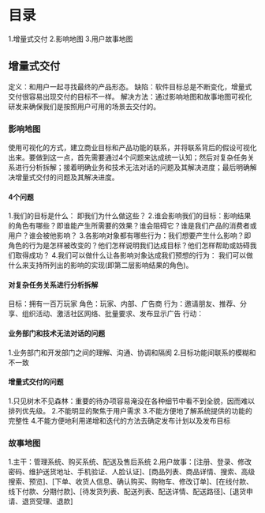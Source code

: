 # 目录
1.增量式交付
2.影响地图
3.用户故事地图

## 增量式交付
定义：和用户一起寻找最终的产品形态。
缺陷：软件目标总是不断变化，增量式交付很容易出现交付的目标不一样。
解决方法：通过影响地图和故事地图可视化研发来确保我们是按照用户可用的场景去交付的。

### 影响地图
使用可视化的方式，建立商业目标和产品功能的联系，并将联系背后的假设可视化出来。要做到这一点，首先需要通过4个问题来达成统一认知；然后对复杂任务关系进行分析拆解；接着明确业务和技术无法对话的问题及其解决进度；最后明确解决增量式交付的问题及其解决进度。

#### 4个问题
1.我们的目标是什么：  即我们为什么做这些？
2.谁会影响我们的目标：影响结果的角色有哪些？即谁能产生所需要的效果？谁会阻碍它？谁是我们产品的消费者或用户？谁会被他影响？
3.各影响对象都有哪些行为：我们想要产生什么影响？即角色的行为是怎样被改变的？他们怎样说明我们达成目标？他们怎样帮助或妨碍我们取得成功？
4.我们可以做什么让各影响对象达成我们预想的行为： 我们可以做什么来支持所列出的影响的实现(即第二层影响结果的角色)。

#### 对复杂任务关系进行分析拆解
目标：拥有一百万玩家
角色：玩家、内部、广告商
行为：邀请朋友、推荐、分享、组织活动、激活社区网络、批量要求、发布显示广告
行动：

#### 业务部门和技术无法对话的问题
1.业务部门和开发部门之间的理解、沟通、协调和隔阂
2.目标功能间联系的模糊和不一致

#### 增量式交付的问题
1.只见树木不见森林：重要的待办项容易淹没在各种细节中看不到全貌，因而难以排列优先级。
2.不能明显的聚焦于用户需求
3.不能方便地了解系统提供的功能的完整性
4.不能方便地利用递增和迭代的方法去确定发布计划以及发布目标

### 故事地图
1.主干：管理系统、购买系统、配送及售后系统
2.用户故事：[注册、登录、修改密码、维护送货地址、手机验证、人脸认证]、[商品列表、商品详情、搜索、高级搜索、预览]、[下单、收货人信息、确认购买、购物车、修改订单]、[在线付款、线下付款、分期付款]、[待发货列表、配送列表、配送详情、配送路径]、[退货申请、退货受理、退款]

